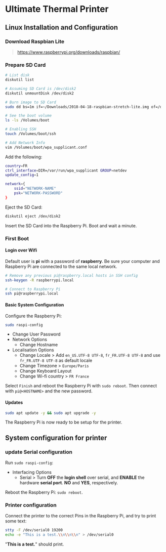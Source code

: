 # Ultimate Thermal Printer


## Linux Installation and Configuration

### Download Raspbian Lite
> https://www.raspberrypi.org/downloads/raspbian/

### Prepare SD Card

```bash
# List disk
diskutil list

# Assuming SD Card is /dev/disk2
diskutil unmountDisk /dev/disk2

# Burn image to SD Card
sudo dd bs=1m if=~/Downloads/2018-04-18-raspbian-stretch-lite.img of=/dev/disk2

# See the boot volume
ls -ls /Volumes/boot

# Enabling SSH
touch /Volumes/boot/ssh

# Add Network Info
vim /Volumes/boot/wpa_supplicant.conf
```

Add the following:
```bash
country=FR
ctrl_interface=DIR=/var/run/wpa_supplicant GROUP=netdev
update_config=1

network={
    ssid="NETWORK-NAME"
    psk="NETWORK-PASSWORD"
}
```

Eject the SD Card:
```bash
diskutil eject /dev/disk2
```

Insert the SD Card into the Raspberry Pi. Boot and wait a minute.

### First Boot

#### Login over Wifi
Default user is **pi** with a password of **raspberry**.
Be sure your computer and Raspberry Pi are connected to the same local network.

```bash
# Remove any previous pi@raspberry.local hosts in SSH config
ssh-keygen -R raspberrypi.local

# Connect to Raspberry Pi
ssh pi@raspberrypi.local
```

#### Basic System Configuration

Configure the Raspberry Pi:
```bash
sudo raspi-config
```

- Change User Password
- Network Options
  - Change Hostname
- Localisation Options
  - Change Locale > Add `en_US.UTF-8 UTF-8`, `fr_FR.UTF-8 UTF-8` and use `fr_FR.UTF-8 UTF-8` as default locale
  - Change Timezone > `Europe/Paris`
  - Change Keyboard Layout
  - Change Wi-fi country > `FR France`

Select `Finish` and reboot the Raspberry Pi with `sudo reboot`. Then connect with `pi@<HOSTNAME>` and the new password.

#### Updates
```bash
sudo apt update -y && sudo apt upgrade -y
```

The Raspberry Pi is now ready to be setup for the printer.

## System configuration for printer

### update Serial configuration
Run `sudo raspi-config`:
- Interfacing Options
  - Serial > Turn **OFF** the **login shell** over serial, and **ENABLE** the hardware **serial port**. **NO** and **YES**, respectively.

Reboot the Raspberry Pi: `sudo reboot`.

### Printer configuration

Connect the printer to the correct Pins in the Raspberry Pi, and try to print some text:

```bash
stty -F /dev/serial0 19200
echo -e "This is a test.\\n\\n\\n" > /dev/serial0
```

"**This is a test.**" should print.
